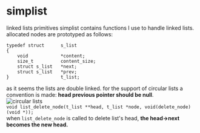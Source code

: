 # simplist
linked lists primitives
simplist contains functions I use to handle linked lists. allocated nodes are prototyped as follows:
```
typedef	struct		s_list
{
	void			*content;
	size_t			content_size;
	struct s_list	*next;
	struct s_list	*prev;
}					t_list;
```
as it seems the lists are double linked.
for the support of circular lists a convention is made: **head previous pointer should be null**. </br>
![circular lists](https://i.imgur.com/I2iEzy5.png)
</br>
`void list_delete_node(t_list **head, t_list *node, void(delete_node)(void *));`</br>
when `list_delete_node` is called to delete list's head, **the head->next becomes the new head.** 

